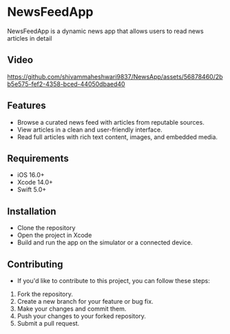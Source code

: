 # NewsFeedApp
NewsFeedApp is a dynamic news app that allows users to read news articles in detail

## Video

https://github.com/shivammaheshwari9837/NewsApp/assets/56878460/2bb5e575-fef2-4358-bced-44050dbaed40

## Features
- Browse a curated news feed with articles from reputable sources.
- View articles in a clean and user-friendly interface.
- Read full articles with rich text content, images, and embedded media.

## Requirements
- iOS 16.0+
- Xcode 14.0+
- Swift 5.0+

## Installation
- Clone the repository
- Open the project in Xcode
- Build and run the app on the simulator or a connected device.

## Contributing
- If you'd like to contribute to this project, you can follow these steps:
1. Fork the repository.
2. Create a new branch for your feature or bug fix.
3. Make your changes and commit them.
4. Push your changes to your forked repository.
5. Submit a pull request.
